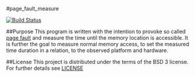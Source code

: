 #page_fault_measure

[![Build Status](https://travis-ci.org/Superlokkus/page_fault_measure.svg?branch=master)](https://travis-ci.org/Superlokkus/page_fault_measure)

##Purpose
This program is written with the intention to provoke so called [page fault](https://en.wikipedia.org/wiki/Page_fault) and measure the time until the memory location is accessible. It is further the goal to measure normal memory access, to set the measured time duration in a relation, to the observed platform and hardware.

##License
This project is distributed under the terms of the BSD 3 license. For further details see [LICENSE](LICENSE)
